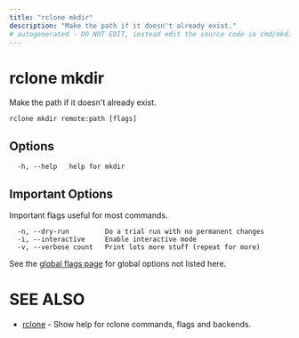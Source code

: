 ```yaml
---
title: "rclone mkdir"
description: "Make the path if it doesn't already exist."
# autogenerated - DO NOT EDIT, instead edit the source code in cmd/mkdir/ and as part of making a release run "make commanddocs"
---
```

# rclone mkdir

Make the path if it doesn't already exist.

```
rclone mkdir remote:path [flags]
```

## Options

```
  -h, --help   help for mkdir
```


## Important Options

Important flags useful for most commands.

```
  -n, --dry-run         Do a trial run with no permanent changes
  -i, --interactive     Enable interactive mode
  -v, --verbose count   Print lots more stuff (repeat for more)
```

See the [global flags page](/flags/) for global options not listed here.

# SEE ALSO

* [rclone](/commands/rclone/)	 - Show help for rclone commands, flags and backends.

